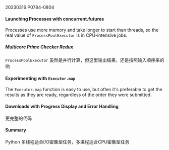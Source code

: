 20230316    P0784-0804

#### Launching Processes with concurrent.futures

Processes use more memory and take longer to start than threads, so the real value of `ProcessPoolExecutor` is in CPU-intensive jobs.

##### Multicore Prime Checker Redux
`ProcessPoolExecutor` 虽然是并行计算，但这里输出结果，还是按照输入顺序来的哟

#### Experimenting with `Executor.map`

The `Executor.map` function is easy to use, but often it's preferable to get the results as they are ready, regardless of the order they were submitted.

#### Downloads with Progress Display and Error Handling
更完整的代码

#### Summary
Python 多线程适合I/O密集型任务，多进程适合CPU密集型任务
